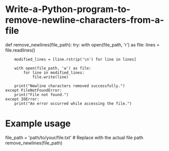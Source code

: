 # Write-a-Python-program-to-remove-newline-characters-from-a-file

def remove_newlines(file_path):
    try:
        with open(file_path, 'r') as file:
            lines = file.readlines()

        modified_lines = [line.rstrip('\n') for line in lines]

        with open(file_path, 'w') as file:
            for line in modified_lines:
                file.write(line)

        print("Newline characters removed successfully.")
    except FileNotFoundError:
        print("File not found.")
    except IOError:
        print("An error occurred while accessing the file.")

# Example usage
file_path = 'path/to/your/file.txt'  # Replace with the actual file path
remove_newlines(file_path)
